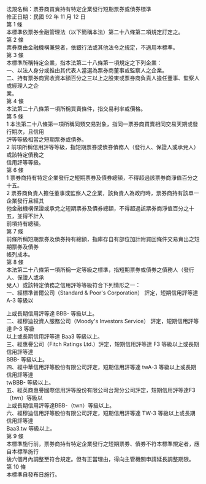 法規名稱：票券商買賣持有特定企業發行短期票券或債券標準  
修正日期：民國 92 年 11 月 12 日  
第 1 條  
本標準依票券金融管理法（以下簡稱本法）第二十八條第二項規定訂定之。  
第 2 條  
票券商由金融機構兼營者，依銀行法或其他法令之規定，不適用本標準。  
第 3 條  
本標準所稱特定企業，指本法第二十八條第一項規定之下列企業：  
一、以法人身分或推由其代表人當選為票券商董事或監察人之企業。  
二、持有票券商實收資本額百分之三以上之股東或票券商負責人擔任董事、監察人或經理人之企  
業。  
第 4 條  
本法第二十八條第一項所稱買賣條件，指交易利率或價格。  
第 5 條  
1 本法第二十八條第一項所稱同類交易對象，指同一票券商買賣相同交易天期或發行期次，且信用  
評等等級相當之短期票券或債券。  
2 前項所稱信用評等等級，指短期票券或債券債務人（發行人、保證人或承兌人）或該特定債務之  
信用評等等級。  
第 6 條  
1 票券商持有特定企業發行之短期票券及債券總額，不得超過該票券商淨值百分之十五。  
2 票券商負責人擔任董事或監察人之企業，該負責人為政府時，票券商持有該單一企業發行且經其  
他金融機構保證或承兌之短期票券及債券總額，不得超過該票券商淨值百分之十五，並得不計入  
前項持有總額。  
第 7 條  
前條所稱短期票券及債券持有總額，指庫存自有部位加計附買回條件交易賣出之短期票券及債券  
帳列成本。  
第 8 條  
本法第二十八條第一項所稱一定等級之標準，指短期票券或債券之債務人（發行人、保證人或承  
兌人）或該特定債務之信用評等等級符合下列情形之一：  
一、經標準普爾公司（Standard & Poor's Corporation） 評定，短期信用評等達 A-3 等級以  


上或長期信用評等達 BBB- 等級以上。  
二、經穆迪投資人服務公司（Moody's Investors Service） 評定，短期信用評等達 P-3 等級  
以上或長期信用評等達 Baa3 等級以上。  
三、經惠譽公司（Fitch Ratings Ltd.）評定，短期信用評等達 F3 等級以上或長期信用評等達  
BBB- 等級以上。  
四、經中華信用評等股份有限公司評定，短期信用評等達 twA-3 等級以上或長期信用評等達  
twBBB- 等級以上。  
五、經英商惠譽國際信用評等股份有限公司台灣分公司評定，短期信用評等達F3（twn）等級以  
上或長期信用評等達BBB-（twn）等級以上。  
六、經穆迪信用評等股份有限公司評定，短期信用評等達 TW-3 等級以上或長期信用評等達  
Baa3.tw 等級以上。  
第 9 條  
本標準施行前，票券商持有特定企業發行之短期票券、債券不符本標準規定者，應自本標準施行  
後六個月內調整至符合規定。但有正當理由，得向主管機關申請延長調整期限。  
第 10 條  
本標準自發布日施行。  


